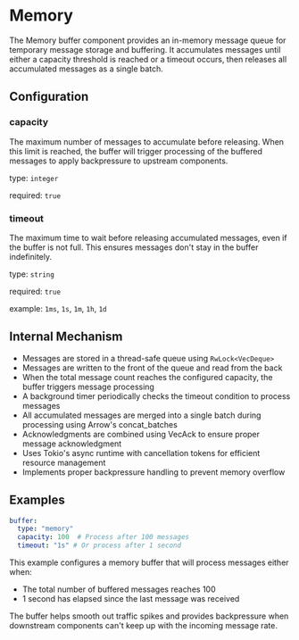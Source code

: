 # Memory

The Memory buffer component provides an in-memory message queue for temporary message storage and buffering. It accumulates messages until either a capacity threshold is reached or a timeout occurs, then releases all accumulated messages as a single batch.

## Configuration

### **capacity**

The maximum number of messages to accumulate before releasing. When this limit is reached, the buffer will trigger processing of the buffered messages to apply backpressure to upstream components.

type: `integer`

required: `true`

### **timeout**

The maximum time to wait before releasing accumulated messages, even if the buffer is not full. This ensures messages don't stay in the buffer indefinitely.

type: `string`

required: `true`

example: `1ms`, `1s`, `1m`, `1h`, `1d`

## Internal Mechanism

- Messages are stored in a thread-safe queue using `RwLock<VecDeque>`
- Messages are written to the front of the queue and read from the back
- When the total message count reaches the configured capacity, the buffer triggers message processing
- A background timer periodically checks the timeout condition to process messages
- All accumulated messages are merged into a single batch during processing using Arrow's concat_batches
- Acknowledgments are combined using VecAck to ensure proper message acknowledgment
- Uses Tokio's async runtime with cancellation tokens for efficient resource management
- Implements proper backpressure handling to prevent memory overflow

## Examples

```yaml
buffer:
  type: "memory"
  capacity: 100  # Process after 100 messages
  timeout: "1s" # Or process after 1 second
```

This example configures a memory buffer that will process messages either when:
- The total number of buffered messages reaches 100
- 1 second has elapsed since the last message was received

The buffer helps smooth out traffic spikes and provides backpressure when downstream components can't keep up with the incoming message rate.